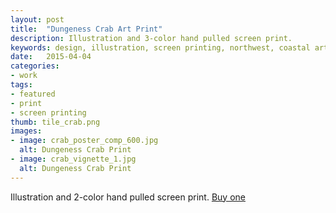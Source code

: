 ```yaml
---
layout: post
title:  "Dungeness Crab Art Print"
description: Illustration and 3-color hand pulled screen print.
keywords: design, illustration, screen printing, northwest, coastal art
date:   2015-04-04
categories: 
- work
tags:
- featured
- print
- screen printing
thumb: tile_crab.png
images:
- image: crab_poster_comp_600.jpg
  alt: Dungeness Crab Print
- image: crab_vignette_1.jpg
  alt: Dungeness Crab Print
---
```

Illustration and 2-color hand pulled screen print.  [Buy one](https://www.etsy.com/listing/174653601/dungeness-crab-art-print)
